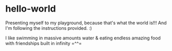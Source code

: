 hello-world
===========

Presenting myself to my playground, because that's what the world is!!! And I'm following the instructions provided. :)

I like swimming in massive amounts water & eating endless amazing food with friendships built in infinity =^^=
